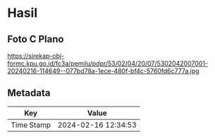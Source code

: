 # Hasil

## Foto C Plano

https://sirekap-obj-formc.kpu.go.id/fc3a/pemilu/pdpr/53/02/04/20/07/5302042007001-20240216-114649--077bd78a-1ece-480f-bf4c-5760fd6c777a.jpg


## Metadata

| Key        | Value               |
| ---------- | ------------------- |
| Time Stamp | 2024-02-16 12:34:53 |



